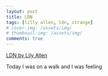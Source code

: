 ```yaml
---
layout: post
title: LDN
tags: [lilly allen, ldn, strange]
# cover-img: /assets/img/
# thumbnail-img: /assets/img/
comments: true
---
```

[LDN by Lily Allen](https://www.youtube.com/watch?v=wmYT79tPvLg)

Today I was on a walk and I was feeling